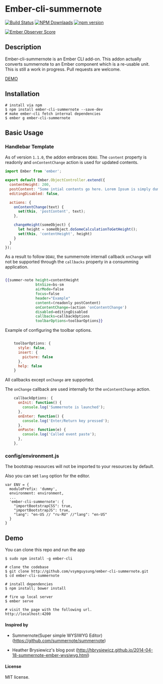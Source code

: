 # Ember-cli-summernote

[![Build Status](https://travis-ci.org/vsymguysung/ember-cli-summernote.svg)](http://travis-ci.org/vsymguysung/ember-cli-summernote)
[![NPM Downlaads](https://img.shields.io/npm/dm/ember-cli-summernote.svg)](https://www.npmjs.org/package/ember-cli-summernote)
[![npm version](https://badge.fury.io/js/ember-cli-summernote.svg)](http://badge.fury.io/js/ember-cli-summernote)

[![Ember Observer Score](http://emberobserver.com/badges/ember-cli-summernote.svg)](http://emberobserver.com/addons/ember-cli-summernote)


## Description
Ember-cli-summernote is an Ember CLI add-on. This addon actually converts summernote to an Ember component which is
a re-usable unit. This is still a work in progress. Pull requests are welcome.


[DEMO](http://vsymguysung.github.io/ember-cli-summernote/)

## Installation
```
# install via npm
$ npm install ember-cli-summernote --save-dev
# make ember-cli fetch internal dependencies
$ ember g ember-cli-summernote
```

## Basic Usage

### Handlebar Template

As of version `1.1.0`, the addon embraces `DDAU`.
The `content` property is readonly and `onContentChange` action is used for updated contents.


```javascript
import Ember from 'ember';

export default Ember.ObjectController.extend({
  contentHeight: 200,
  postContent: "Some intial contents go here. Lorem Ipsum is simply dummy text of the printing.",
  editingDisabled: false,

  actions: {
    onContentChange(text) {
      set(this, 'postContent', text);
    },

    changeHeight(someObject) {
      let height = someObject.doSomeCalculationToGetHeight();
      set(this, 'contentHeight', height)
    }
  }
});
```


As a result to follow `DDAU`, the summernote internall callback `onChange` will not be supported through the `callbacks` property in a consumming application.


```handlebars

{{summer-note height=contentHeight
              btnSize=bs-sm
              airMode=false
              focus=false
              header="Example"
              content=(readonly postContent)
              onContentChange=(action 'onContentChange')
              disabled=editingDisabled
              callbacks=callbackOptions
              toolbarOptions=toolbarOptions}}
```

Example of configuring the toolbar options.

```javascript

    toolbarOptions: {
      style: false,
      insert: {
        picture: false
      },
      help: false
    }
```


All callbacks except `onChange` are supported.

The `onChange` callback are used internally for the `onContentChange` action.

```javascript
    callbackOptions: {
      onInit: function() {
        console.log('Summernote is launched');
      },
      onEnter: function() {
        console.log('Enter/Return key pressed');
      },
      onPaste: function(e) {
        console.log('Called event paste');
      },
    },
```

### config/environment.js ###
The bootstrap resources will not be imported to your resources by default.

Also you can set `lang` option for the editor.

```
var ENV = {
  modulePrefix: 'dummy',
  environment: environment,
  ...
  'ember-cli-summernote': {
    "importBootstrapCSS": true,
    "importBootstrapJS": true,
    "lang": "en-US // "ru-RU" //"lang": "en-US"
  }
}

```

## Demo
You can clone this repo and run the app

```
$ sudo npm install -g ember-cli

# clone the codebase
$ git clone http://github.com/vsymguysung/ember-cli-summernote.git
$ cd ember-cli-summernote

# install dependencies
$ npm install; bower install

# fire up local server
$ ember serve

# visit the page with the following url.
http://localhost:4200
```


#### Inspired by

* Summernote(Super simple WYSIWYG Editor) (https://github.com/summernote/summernote) 

* Heather Brysiewicz's blog post (http://hbrysiewicz.github.io/2014-04-18-summernote-ember-wysiwyg.html)


#### License
MIT license.
